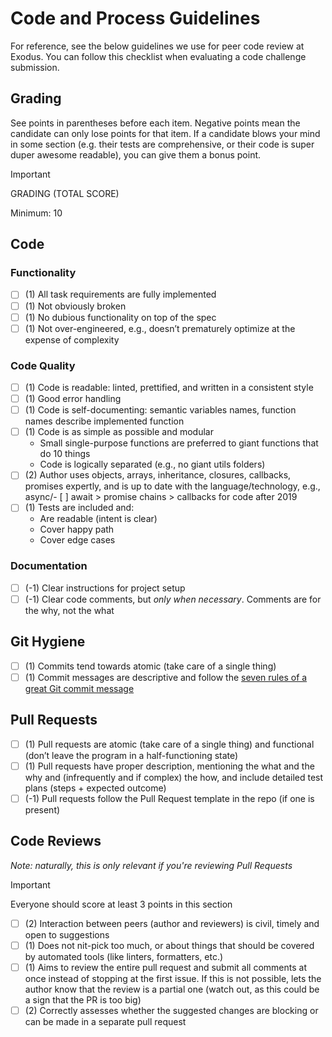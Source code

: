 # Code and Process Guidelines

For reference, see the below guidelines we use for peer code review at Exodus. You can follow this checklist when evaluating a code challenge submission.

## Grading

See points in parentheses before each item. Negative points mean the candidate can only lose points for that item. If a candidate blows your mind in some section (e.g. their tests are comprehensive, or their code is super duper awesome readable), you can give them a bonus point.

> [!IMPORTANT]
> GRADING (TOTAL SCORE)
>
> Minimum: 10

## Code

### Functionality

- [ ] (1) All task requirements are fully implemented
- [ ] (1) Not obviously broken
- [ ] (1) No dubious functionality on top of the spec
- [ ] (1) Not over-engineered, e.g., doesn’t prematurely optimize at the expense of complexity

### Code Quality

- [ ] (1) Code is readable: linted, prettified, and written in a consistent style
- [ ] (1) Good error handling
- [ ] (1) Code is self-documenting: semantic variables names, function names describe implemented function
- [ ] (1) Code is as simple as possible and modular
  - Small single-purpose functions are preferred to giant functions that do 10 things
  - Code is logically separated (e.g., no giant utils folders)
- [ ] (2) Author uses objects, arrays, inheritance, closures, callbacks, promises expertly, and is up to date with the language/technology, e.g., async/- [ ] await > promise chains > callbacks for code after 2019
- [ ] (1) Tests are included and:
  - Are readable (intent is clear)
  - Cover happy path
  - Cover edge cases

### Documentation

- [ ] (-1) Clear instructions for project setup
- [ ] (-1) Clear code comments, but _only when necessary_. Comments are for the why, not the what

## Git Hygiene

- [ ] (1) Commits tend towards atomic (take care of a single thing)
- [ ] (1) Commit messages are descriptive and follow the [seven rules of a great Git commit message](https://chris.beams.io/posts/git-commit/)

## Pull Requests

- [ ] (1) Pull requests are atomic (take care of a single thing) and functional (don’t leave the program in a half-functioning state)
- [ ] (1) Pull requests have proper description, mentioning the what and the why and (infrequently and if complex) the how, and include detailed test plans (steps + expected outcome)
- [ ] (-1) Pull requests follow the Pull Request template in the repo (if one is present)

## Code Reviews

_Note: naturally, this is only relevant if you're reviewing Pull Requests_

> [!IMPORTANT]
>
> Everyone should score at least 3 points in this section

- [ ] (2) Interaction between peers (author and reviewers) is civil, timely and open to suggestions
- [ ] (1) Does not nit-pick too much, or about things that should be covered by automated tools (like linters, formatters, etc.)
- [ ] (1) Aims to review the entire pull request and submit all comments at once instead of stopping at the first issue. If this is not possible, lets the author know that the review is a partial one (watch out, as this could be a sign that the PR is too big)
- [ ] (2) Correctly assesses whether the suggested changes are blocking or can be made in a separate pull request
